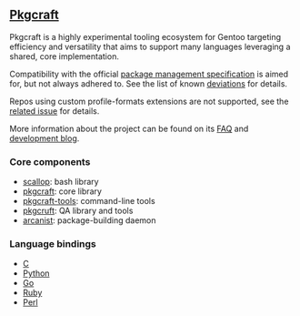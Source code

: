 ## [Pkgcraft][blog]

Pkgcraft is a highly experimental tooling ecosystem for Gentoo targeting
efficiency and versatility that aims to support many languages leveraging a
shared, core implementation.

Compatibility with the official [package management specification][pmspec] is
aimed for, but not always adhered to. See the list of known [deviations] for
details.

Repos using custom profile-formats extensions are not supported, see the
[related issue][profile-formats] for details.

More information about the project can be found on its [FAQ] and
[development blog][blog].

### Core components

- [scallop]: bash library
- [pkgcraft]: core library
- [pkgcraft-tools]: command-line tools
- [pkgcruft]: QA library and tools
- [arcanist]: package-building daemon

### Language bindings

- [C]
- [Python]
- [Go]
- [Ruby]
- [Perl]

[faq]: <https://pkgcraft.github.io/about/>
[blog]: <https://pkgcraft.github.io/>
[scallop]: <https://github.com/pkgcraft/pkgcraft/tree/main/crates/scallop>
[pkgcraft]: <https://github.com/pkgcraft/pkgcraft/tree/main/crates/pkgcraft>
[pkgcraft-tools]: <https://github.com/pkgcraft/pkgcraft/tree/main/crates/pkgcraft-tools>
[pkgcruft]: <https://github.com/pkgcraft/pkgcraft/tree/main/crates/pkgcruft>
[arcanist]: <https://github.com/pkgcraft/pkgcraft/tree/main/crates/arcanist>
[pmspec]: https://wiki.gentoo.org/wiki/Project:Package_Manager_Specification
[deviations]: https://github.com/orgs/pkgcraft/discussions/134
[profile-formats]: https://github.com/pkgcraft/pkgcraft/issues/251

[c]: <https://github.com/pkgcraft/pkgcraft/tree/main/crates/pkgcraft-c>
[python]: <https://github.com/pkgcraft/pkgcraft-python>
[go]: <https://github.com/pkgcraft/pkgcraft-go>
[ruby]: <https://github.com/pkgcraft/pkgcraft-ruby>
[perl]: <https://github.com/pkgcraft/pkgcraft-perl>
